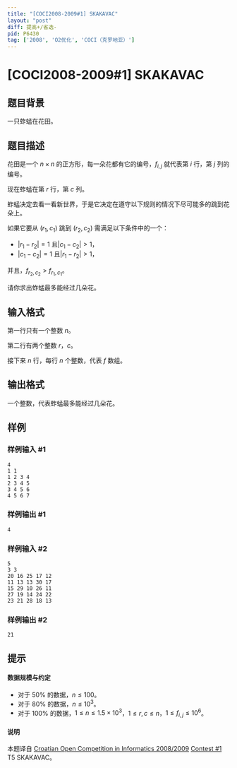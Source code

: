 ```yaml
---
title: "[COCI2008-2009#1] SKAKAVAC"
layout: "post"
diff: 提高+/省选-
pid: P6430
tag: ['2008', 'O2优化', 'COCI（克罗地亚）']
---
```

# [COCI2008-2009#1] SKAKAVAC
## 题目背景

一只蚱蜢在花田。
## 题目描述

花田是一个 $n\times n$ 的正方形，每一朵花都有它的编号，$f_{i,j}$ 就代表第 $i$ 行，第 $j$ 列的编号。

现在蚱蜢在第 $r$ 行，第 $c$ 列。

蚱蜢决定去看一看新世界，于是它决定在遵守以下规则的情况下尽可能多的跳到花朵上。

如果它要从 $(r_1,c_1)$ 跳到 $(r_2,c_2)$ 需满足以下条件中的一个：

- $|r_1-r_2|=1$ 且$|c_1-c_2|>1$，
- $|c_1-c_2|=1$ 且$|r_1-r_2|>1$，

并且，$f_{r_2,c_2}>f_{r_1,c_1}$。

请你求出蚱蜢最多能经过几朵花。

## 输入格式

第一行只有一个整数 $n$。

第二行有两个整数 $r$，$c$。

接下来 $n$ 行，每行 $n$ 个整数，代表 $f$ 数组。
## 输出格式

一个整数，代表蚱蜢最多能经过几朵花。
## 样例

### 样例输入 #1
```
4
1 1
1 2 3 4
2 3 4 5
3 4 5 6
4 5 6 7 
```
### 样例输出 #1
```
4
```
### 样例输入 #2
```
5
3 3
20 16 25 17 12
11 13 13 30 17
15 29 10 26 11
27 19 14 24 22
23 21 28 18 13 

```
### 样例输出 #2
```
21
```
## 提示

#### 数据规模与约定
- 对于 $50\%$ 的数据，$n\le 100$。
- 对于 $80\%$ 的数据，$n\le 10^3$。
- 对于 $100\%$ 的数据，$1\le n\le 1.5\times 10^3$，$1\le r,c\le n$，$1\le f_{i,j}\le 10^6$。
#### 说明
本题译自 [Croatian Open Competition in Informatics 2008/2009](https://hsin.hr/coci/archive/2008_2009) [Contest #1](https://hsin.hr/coci/archive/2008_2009/contest1_tasks.pdf) T5 SKAKAVAC。

